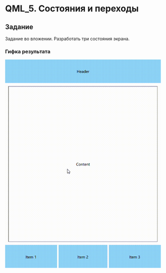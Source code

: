 # QML_5. Состояния и переходы

## Задание

Задание во вложении. Разработать три состояния экрана.

### Гифка результата

![gif_1](https://github.com/EkaterinaKugot/qml/blob/main/states_transitions/Images/layouts.gif)




